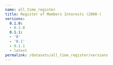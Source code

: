 ```yaml
---
name: all_time_register
title: Register of Members Interests (2000-)
versions:
  0.1.0:
  - 0.1.0
  0.1.1:
  - '0'
  - '0.1'
  - 0.1.1
  - latest
permalink: /datasets/all_time_register/versions
---
```

